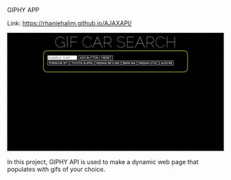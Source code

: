 GIPHY APP

Link: https://rhaniehalim.github.io/AJAXAPI/

![PREVIEW](https://github.com/rhaniehalim/AJAXAPI/blob/master/giphypreview.png)

In this project, GIPHY API is used to make a dynamic web page that populates with gifs of your choice. 
